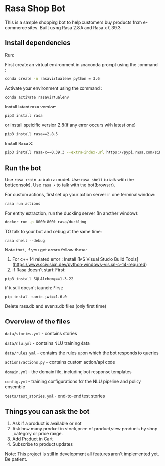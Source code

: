 # Rasa Shop Bot

This is a sample shopping bot to help customers buy products from e-commerce sites. Built using Rasa 2.8.5 and Rasa x 0.39.3

## Install dependencies

Run:

First create an virtual environment in anaconda prompt using the command : 
```bash
conda create -n rasavirtualenv python = 3.6
```
Activate your environment using the command :
```bash
conda activate rasavirtualenv
```

Install latest rasa version:
```bash
pip3 install rasa
```
or install speicific version 2.8(if any error occurs with latest one)
```bash
pip3 install rasa==2.8.5
```

Install Rasa X:
```bash
pip3 install rasa-x==0.39.3 --extra-index-url https://pypi.rasa.com/simple
```

## Run the bot

Use `rasa train` to train a model.
Use `rasa shell` to talk with the bot(console).
Use `rasa x` to talk with the bot(browser).

For custom actions, first set up your action server in one terminal window:
```bash
rasa run actions
```

For entity extraction,  run the duckling server (In another window):
```bash
docker run -p 8000:8000 rasa/duckling
```

TO talk to your bot and debug at the same time:
```
rasa shell --debug
```

Note that , If you get errors follow these:
1. For c++ 14 related error : Install [MS Visual Studio Build Tools] (https://www.scivision.dev/python-windows-visual-c-14-required)
2. If Rasa doesn't start:
First: 
```
pip3 install SQLAlchemy==1.3.22
```
If it still doesn't launch:
First: 
```
pip install sanic-jwt==1.6.0
```
Delete rasa.db and events.db files (only first time)


## Overview of the files

`data/stories.yml` - contains stories

`data/nlu.yml` - contains NLU training data


`data/rules.yml` - contains the rules upon which the bot responds to queries

`actions/actions.py` - contains custom action/api code

`domain.yml` - the domain file, including bot response templates

`config.yml` - training configurations for the NLU pipeline and policy ensemble

`tests/test_stories.yml` - end-to-end test stories


## Things you can ask the bot

1. Ask if a product is available or not.
2. Ask how many product in stock,price of product,view products by shop ,category or price range.
3. Add Product in Cart
4. Subscribe to product updates

Note: This project is still in development all features aren't implemented yet. Be patient.

